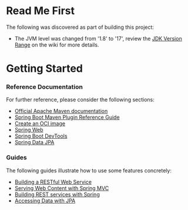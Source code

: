 # Read Me First
The following was discovered as part of building this project:

* The JVM level was changed from '1.8' to '17', review the [JDK Version Range](https://github.com/spring-projects/spring-framework/wiki/Spring-Framework-Versions#jdk-version-range) on the wiki for more details.

# Getting Started

### Reference Documentation
For further reference, please consider the following sections:

* [Official Apache Maven documentation](https://maven.apache.org/guides/index.html)
* [Spring Boot Maven Plugin Reference Guide](https://docs.spring.io/spring-boot/docs/3.3.5/maven-plugin/reference/html/)
* [Create an OCI image](https://docs.spring.io/spring-boot/docs/3.3.5/maven-plugin/reference/html/#build-image)
* [Spring Web](https://docs.spring.io/spring-boot/docs/3.3.5/reference/htmlsingle/index.html#web)
* [Spring Boot DevTools](https://docs.spring.io/spring-boot/docs/3.3.5/reference/htmlsingle/index.html#using.devtools)
* [Spring Data JPA](https://docs.spring.io/spring-boot/docs/3.3.5/reference/htmlsingle/index.html#data.sql.jpa-and-spring-data)

### Guides
The following guides illustrate how to use some features concretely:

* [Building a RESTful Web Service](https://spring.io/guides/gs/rest-service/)
* [Serving Web Content with Spring MVC](https://spring.io/guides/gs/serving-web-content/)
* [Building REST services with Spring](https://spring.io/guides/tutorials/rest/)
* [Accessing Data with JPA](https://spring.io/guides/gs/accessing-data-jpa/)

